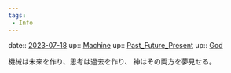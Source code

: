 ```yaml
---
tags:
 - Info
---
```


date:: [2023-07-18](/Daily_Note/2023-07-18.md)
up:: [Machine](Bar/Novel/Topics/Machine.md)
up:: [Past_Future_Present](Bar/Novel/Topics/Past_Future_Present.md)
up:: [God](Bar/Novel/Topics/God.md)

機械は未来を作り、思考は過去を作り、
神はその両方を夢見せる。